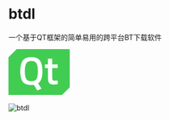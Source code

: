 # btdl
一个基于QT框架的简单易用的跨平台BT下载软件

![QT](https://github.com/Aiclear/btdl/raw/master/readme-img/qt.png)

![btdl](https://github.com/Aiclear/btdl/raw/master/readme-img/play.gif)
